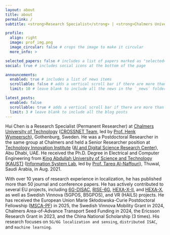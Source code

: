 ```yaml
---
layout: about
title: about
permalink: /
subtitle: <strong>Research Specialist</strong> | <strong>Chalmers University of Technology</strong> 

profile:
  align: right
  image: prof_img.png
  image_circular: false # crops the image to make it circular
  more_info: >

selected_papers: false # includes a list of papers marked as "selected={true}"
social: true # includes social icons at the bottom of the page

announcements:
  enabled: true # includes a list of news items
  scrollable: false # adds a vertical scroll bar if there are more than 3 news items
  limit: 10 # leave blank to include all the news in the `_news` folder

latest_posts:
  enabled: false
  scrollable: true # adds a vertical scroll bar if there are more than 3 new posts items
  limit: 3 # leave blank to include all the blog posts
---
```

Hui Chen is a Research Specialist (Permanent Researcher) at [Chalmers University of Technology](https://www.chalmers.se/en/Pages/default.aspx) ([CROSSNET Team](https://sites.google.com/site/hwymeers/research-group), led by [Prof. Henk Wymeersch](https://www.chalmers.se/en/staff/Pages/henk-wymeersch.aspx)), Gothenburg, Sweden. He was a Postdoctoral Researcher in the same group at Chalmers and held a Senior Researcher position at [Technology Innovation Institute](https://www.tii.ae/) ([AI and Digital Science Research Center](https://www.tii.ae/ai-and-digital-science)), Abu Dhabi, UAE. He received the Ph.D. Degree in Electrical and Computer Engineering from [King Abdullah University of Science and Technology (KAUST)](https://www.kaust.edu.sa/en) ([Information System Lab](https://cemse.kaust.edu.sa/isl/about-isl), led by [Prof. Tareq Al-Naffouri](https://cemse.kaust.edu.sa/isl/people/person/tareq-al-naffouri)), Thuwal, Saudi Arabia, in Aug. 2021. 

With over 10 years of research experience in localization, he has published more than 50 journal and conference papers. He has actively contributed to several EU projects, including [6G-DISAC](https://www.6gdisac-project.eu/), [RISE-6G](https://rise-6g.eu/), [HEXA-X-II](https://hexa-x-ii.eu/), and [HEXA-X](https://hexa-x.eu/), as well as Swedish Vinnova (5GPOS, B5GPOS), and VR (HAILS) projects. He has received the European Union Marie Skłodowska-Curie Postdoctoral Fellowship ([MSCA-PF](https://marie-sklodowska-curie-actions.ec.europa.eu/news/msca-awards-eu417-million-to-postdoctoral-researchers)) in 2025, the Swedish Vinnova Mobility Grant in 2024, Chalmers Area-of-Advance Transport Seed Funding in 2024, the Ericsson Research Grant in 2023, and the China National Scholarship (3 times). His research focuses on `5G/6G localization and sensing`, `distributed ISAC`, and `machine learning`.

